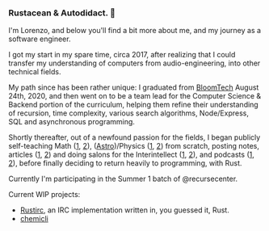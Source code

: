 ### Rustacean & Autodidact. 👋

I'm Lorenzo, and below you'll find a bit more about me, and my journey as a software engineer.

I got my start in my spare time, circa 2017, after realizing that I could transfer my understanding of computers from audio-engineering, into other technical fields. 

My path since has been rather unique: I graduated from [BloomTech](https://www.credly.com/badges/179968c7-0dd9-473c-bdbd-34919b83d33b/public_url) August 24th, 2020, and then went on to be a team lead for the Computer Science & Backend portion of the curriculum, helping them refine their understanding of recursion, time complexity, various search algorithms, Node/Express, SQL and asynchronous programming. 

Shortly thereafter, out of a newfound passion for the fields, I began publicly self-teaching Math ([1](https://twitter.com/Yliastrum/status/1350624662217056257?s=20), [2](https://overoxidize.github.io/textbook-notes/math-textbooks/linear-algebra-done-right/proof-of-subspaces/)), ([Astro](https://nextjournal.com/0xledev/computing-galactic-orbits-with-astropy-a-data-driven-ride-through-the-cosmos?token=YUfQGTMz3Bvm1qCyP1xx9C))/Physics ([1](https://twitter.com/Yliastrum/status/1358258296671539200?s=20), [2](https://twitter.com/Yliastrum/status/1456383068525285384?s=20)) from scratch, posting notes, articles ([1](https://interintellect.medium.com/a-brief-introduction-to-time-in-physics-d731162fc813), [2](https://digigard.hashnode.dev/on-dirac-glory-from-perseverance)) and doing salons for the Interintellect ([1](https://www.eventbrite.com/e/quantum-computing-1-history-plank-turings-brainchild-ii-salon-tickets-136265747519), [2](https://www.eventbrite.com/e/the-quantum-race-how-it-all-began-interintellect-salon-tickets-140255308403)), and podcasts ([1](https://youtu.be/PPGR49bWRyE), [2](https://youtu.be/gQxz6Yp62Zk)), before finally deciding to return heavily to programming, with Rust.

Currently I'm participating in the Summer 1 batch of @recursecenter.

Current WIP projects: 

- [Rustirc](https://github.com/overoxidize/rustirc), an IRC implementation written in, you guessed it, Rust.
- [chemicli](https://github.com/overoxidize/chemicli/builder-api)


<!--
**overoxidize/overoxidize** is a ✨ _special_ ✨ repository because its `README.md` (this file) appears on your GitHub profile.

Here are some ideas to get you started:

- 🔭 I’m currently working on ...
- 🌱 I’m currently learning ...
- 👯 I’m looking to collaborate on ...
- 🤔 I’m looking for help with ...
- 💬 Ask me about ...
- 📫 How to reach me: ...
- 😄 Pronouns: ...
- ⚡ Fun fact: ...
-->
